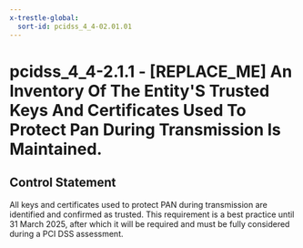 ```yaml
---
x-trestle-global:
  sort-id: pcidss_4_4-02.01.01
---
```


# pcidss_4_4-2.1.1 - \[REPLACE_ME\] An Inventory Of The Entity'S Trusted Keys And Certificates Used To Protect Pan During Transmission Is Maintained.

## Control Statement

All keys and certificates used to protect PAN during transmission are identified and
confirmed as trusted. This requirement is a best practice until 31 March 2025, after
which it will be required and must be fully considered during a PCI DSS assessment.
